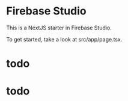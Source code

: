 # Firebase Studio

This is a NextJS starter in Firebase Studio.

To get started, take a look at src/app/page.tsx.
# todo
# todo
